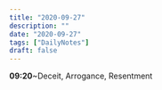 ```yaml
---
title: "2020-09-27"
description: ""
date: "2020-09-27"
tags: ["DailyNotes"]
draft: false
---
```


**09:20**~Deceit, Arrogance, Resentment <br />
